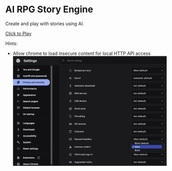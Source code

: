 # AI RPG Story Engine

Create and play with stories using AI.

[Click to Play](https://matthewjosephtaylor.github.io/ai-rpg-story-engine/)

Hints:
- Allow chrome to load insecure content for local HTTP API access ![chrome settings](./images/chrome-settings.png) 
